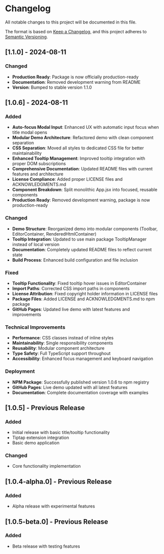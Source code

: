 # Changelog

All notable changes to this project will be documented in this file.

The format is based on [Keep a Changelog](https://keepachangelog.com/en/1.0.0/),
and this project adheres to [Semantic Versioning](https://semver.org/spec/v2.0.0.html).

## [1.1.0] - 2024-08-11

### Changed
- **Production Ready**: Package is now officially production-ready
- **Documentation**: Removed development warning from README
- **Version**: Bumped to stable version 1.1.0

## [1.0.6] - 2024-08-11

### Added
- **Auto-focus Modal Input**: Enhanced UX with automatic input focus when title modal opens
- **Modular Demo Architecture**: Refactored demo with clean component separation
- **CSS Separation**: Moved all styles to dedicated CSS file for better maintainability
- **Enhanced Tooltip Management**: Improved tooltip integration with proper DOM subscriptions
- **Comprehensive Documentation**: Updated README files with current features and architecture
- **License Compliance**: Added proper LICENSE files and ACKNOWLEDGMENTS.md
- **Component Breakdown**: Split monolithic App.jsx into focused, reusable components
- **Production Ready**: Removed development warning, package is now production-ready

### Changed
- **Demo Structure**: Reorganized demo into modular components (Toolbar, EditorContainer, RenderedHtmlContainer)
- **Tooltip Integration**: Updated to use main package TooltipManager instead of local version
- **Documentation**: Completely updated README files to reflect current state
- **Build Process**: Enhanced build configuration and file inclusion

### Fixed
- **Tooltip Functionality**: Fixed tooltip hover issues in EditorContainer
- **Import Paths**: Corrected CSS import paths in components
- **License Attribution**: Fixed copyright holder information in LICENSE files
- **Package Files**: Added LICENSE and ACKNOWLEDGMENTS.md to npm package
- **GitHub Pages**: Updated live demo with latest features and improvements

### Technical Improvements
- **Performance**: CSS classes instead of inline styles
- **Maintainability**: Single responsibility components
- **Reusability**: Modular component architecture
- **Type Safety**: Full TypeScript support throughout
- **Accessibility**: Enhanced focus management and keyboard navigation

### Deployment
- **NPM Package**: Successfully published version 1.0.6 to npm registry
- **GitHub Pages**: Live demo updated with all latest features
- **Documentation**: Complete documentation coverage with examples

## [1.0.5] - Previous Release

### Added
- Initial release with basic title/tooltip functionality
- Tiptap extension integration
- Basic demo application

### Changed
- Core functionality implementation

## [1.0.4-alpha.0] - Previous Release

### Added
- Alpha release with experimental features

## [1.0.5-beta.0] - Previous Release

### Added
- Beta release with testing features

